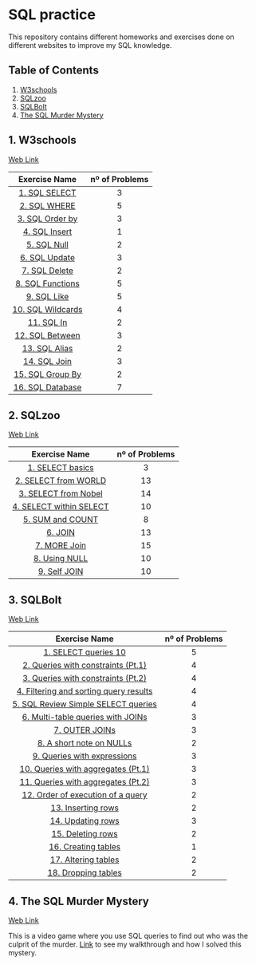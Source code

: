 # SQL practice
This repository contains different homeworks and exercises done on different websites to improve my SQL knowledge.

 ## Table of Contents
 
1. [W3schools](#1-w3schools)
2. [SQLzoo](#2-sqlzoo)
3. [SQLBolt](#3-sqlbolt)
4. [The SQL Murder Mystery](#4-the-sql-murder-mystery)

## 1. W3schools
[Web Link](https://www.w3schools.com/sql/default.asp)

Exercise Name   | nº of Problems |
| :-------:   | :----:    |
| [1. SQL SELECT](https://github.com/David8523/Learning-SQL/blob/main/w3schools/1.%20SQL%20SELECT.sql) | 3 |
| [2. SQL WHERE](https://github.com/David8523/Learning-SQL/blob/main/w3schools/2.%20SQL%20WHERE.sql) | 5 |
| [3. SQL Order by](https://github.com/David8523/Learning-SQL/blob/main/w3schools/3.%20SQL%20Order%20by.sql) | 3 |
| [4. SQL Insert](https://github.com/David8523/Learning-SQL/blob/main/w3schools/4.%20SQL%20Insert.sql) | 1 |
| [5. SQL Null](https://github.com/David8523/Learning-SQL/blob/main/w3schools/5.%20SQL%20Null.sql) | 2 |
| [6. SQL Update](https://github.com/David8523/Learning-SQL/blob/main/w3schools/6.%20SQL%20Update.sql) | 3 |
| [7. SQL Delete](https://github.com/David8523/Learning-SQL/blob/main/w3schools/7.%20SQL%20Delete.sql) | 2 |
| [8. SQL Functions](https://github.com/David8523/Learning-SQL/blob/main/w3schools/8.%20SQL%20Functions.sql) | 5 |
| [9. SQL Like](https://github.com/David8523/Learning-SQL/blob/main/w3schools/9.%20SQL%20Like.sql) | 5 |
| [10. SQL Wildcards](https://github.com/David8523/Learning-SQL/blob/main/w3schools/10.%20SQL%20Wildcards.sql) | 4 |
| [11. SQL In](https://github.com/David8523/Learning-SQL/blob/main/w3schools/11.%20SQL%20In.sql) | 2 |
| [12. SQL Between](https://github.com/David8523/Learning-SQL/blob/main/w3schools/12.%20SQL%20Between.sql) | 3 |
| [13. SQL Alias](https://github.com/David8523/Learning-SQL/blob/main/w3schools/13.%20SQL%20Alias.sql) | 2 |
| [14. SQL Join](https://github.com/David8523/Learning-SQL/blob/main/w3schools/14.%20SQL%20Join.sql) | 3 |
| [15. SQL Group By](https://github.com/David8523/Learning-SQL/blob/main/w3schools/15.%20SQL%20Group%20By.sql) | 2 |
| [16. SQL Database](https://github.com/David8523/Learning-SQL/blob/main/w3schools/16.%20SQL%20Database.sql) | 7 |

## 2. SQLzoo
[Web Link](https://sqlzoo.net/wiki/SQL_Tutorial)

Exercise Name   | nº of Problems |
| :-------:   | :----:    |
| [1. SELECT basics](https://github.com/David8523/Learning-SQL/blob/main/SQLzoo/1.%20SELECT%20basics.sql) | 3 |
| [2. SELECT from WORLD](https://github.com/David8523/Learning-SQL/blob/main/SQLzoo/2.%20SELECT%20from%20WORLD%20.sql) | 13 |
| [3. SELECT from Nobel](https://github.com/David8523/Learning-SQL/blob/main/SQLzoo/3.%20SELECT%20from%20Nobel.sql) | 14 |
| [4. SELECT within SELECT](https://github.com/David8523/Learning-SQL/blob/main/SQLzoo/4.%20SELECT%20within%20SELECT.sql) | 10 |
| [5. SUM and COUNT](https://github.com/David8523/Learning-SQL/blob/main/SQLzoo/5.%20SUM%20and%20COUNT.sql) | 8 |
| [6. JOIN](https://github.com/David8523/Learning-SQL/blob/main/SQLzoo/6.%20JOIN.sql) | 13 |
| [7. MORE Join](https://github.com/David8523/Learning-SQL/blob/main/SQLzoo/7.%20MORE%20Join.sql) | 15 |
| [8. Using NULL](https://github.com/David8523/Learning-SQL/blob/main/SQLzoo/8.%20Using%20NULL.sql) | 10 |
| [9. Self JOIN](https://github.com/David8523/Learning-SQL/blob/main/SQLzoo/9.%20Self%20JOIN.sql) | 10 |

## 3. SQLBolt
[Web Link](https://sqlbolt.com/)

Exercise Name   | nº of Problems |
| :-------:   | :----:    |
| [1. SELECT queries 10](https://github.com/David8523/Learning-SQL/blob/main/SQLBolt/1.%20SELECT%20queries%20101.sql) | 5 |
| [2. Queries with constraints (Pt.1)](https://github.com/David8523/Learning-SQL/blob/main/SQLBolt/2.%20Queries%20with%20constraints%20(Pt.1).sql) | 4 |
| [3. Queries with constraints (Pt.2)](https://github.com/David8523/Learning-SQL/blob/main/SQLBolt/3.%20Queries%20with%20constraints%20(Pt.2).sql) | 4 |
| [4. Filtering and sorting query results](https://github.com/David8523/Learning-SQL/blob/main/SQLBolt/4.%20Filtering%20and%20sorting%20query%20results.sql) | 4 |
| [5. SQL Review Simple SELECT queries](https://github.com/David8523/Learning-SQL/blob/main/SQLBolt/5.%20SQL%20Review%20Simple%20SELECT%20queries.sql) | 4 |
| [6. Multi-table queries with JOINs](https://github.com/David8523/Learning-SQL/blob/main/SQLBolt/6.%20Multi-table%20queries%20with%20JOINs.sql) | 3 |
| [7. OUTER JOINs](https://github.com/David8523/Learning-SQL/blob/main/SQLBolt/7.%20OUTER%20JOINs.sql) | 3 |
| [8. A short note on NULLs](https://github.com/David8523/Learning-SQL/blob/main/SQLBolt/8.%20A%20short%20note%20on%20NULLs.sql) | 2 |
| [9. Queries with expressions](https://github.com/David8523/Learning-SQL/blob/main/SQLBolt/9.%20Queries%20with%20expressions.sql) | 3 |
| [10. Queries with aggregates (Pt.1)](https://github.com/David8523/Learning-SQL/blob/main/SQLBolt/10.%20Queries%20with%20aggregates%20(Pt.1).sql) | 3 |
| [11. Queries with aggregates (Pt.2)](https://github.com/David8523/Learning-SQL/blob/main/SQLBolt/11.%20Queries%20with%20aggregates%20(Pt.2).sql) | 3 |
| [12. Order of execution of a query](https://github.com/David8523/Learning-SQL/blob/main/SQLBolt/12.%20Order%20of%20execution%20of%20a%20query.sql) | 2 |
| [13. Inserting rows](https://github.com/David8523/Learning-SQL/blob/main/SQLBolt/13.%20Inserting%20rows.sql) | 2 |
| [14. Updating rows](https://github.com/David8523/Learning-SQL/blob/main/SQLBolt/14.%20Updating%20rows.sql) | 3 |
| [15. Deleting rows](https://github.com/David8523/Learning-SQL/blob/main/SQLBolt/15.%20Deleting%20rows.sql) | 2 |
| [16. Creating tables](https://github.com/David8523/Learning-SQL/blob/main/SQLBolt/16.%20Creating%20tables.sql) | 1 |
| [17. Altering tables](https://github.com/David8523/Learning-SQL/blob/main/SQLBolt/17.%20Altering%20tables.sql) | 2 |
| [18. Dropping tables](https://github.com/David8523/Learning-SQL/blob/main/SQLBolt/18.%20Dropping%20tables.sql) | 2 |

## 4. The SQL Murder Mystery
[Web Link](https://mystery.knightlab.com/)

This is a video game where you use SQL queries to find out who was the culprit of the murder. [Link](https://github.com/David8523/Learning-SQL/blob/main/The%20SQL%20Murder%20Mystery/walkthrough) to see my walkthrough and how I solved this mystery.

